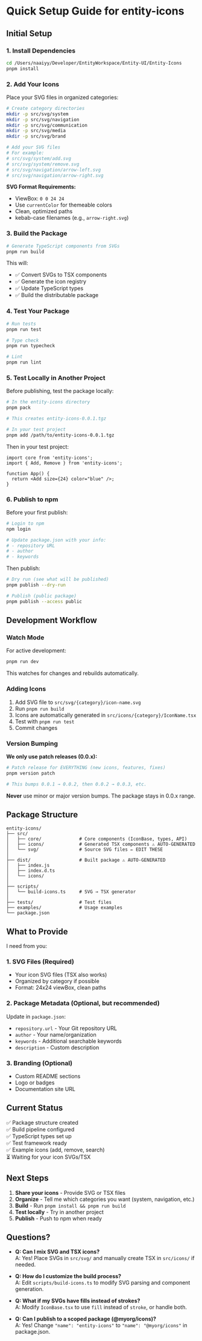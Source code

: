 # Quick Setup Guide for entity-icons

## Initial Setup

### 1. Install Dependencies

```bash
cd /Users/naaiyy/Developer/EntityWorkspace/Entity-UI/Entity-Icons
pnpm install
```

### 2. Add Your Icons

Place your SVG files in organized categories:

```bash
# Create category directories
mkdir -p src/svg/system
mkdir -p src/svg/navigation
mkdir -p src/svg/communication
mkdir -p src/svg/media
mkdir -p src/svg/brand

# Add your SVG files
# For example:
# src/svg/system/add.svg
# src/svg/system/remove.svg
# src/svg/navigation/arrow-left.svg
# src/svg/navigation/arrow-right.svg
```

**SVG Format Requirements:**
- ViewBox: `0 0 24 24`
- Use `currentColor` for themeable colors
- Clean, optimized paths
- kebab-case filenames (e.g., `arrow-right.svg`)

### 3. Build the Package

```bash
# Generate TypeScript components from SVGs
pnpm run build
```

This will:
- ✅ Convert SVGs to TSX components
- ✅ Generate the icon registry
- ✅ Update TypeScript types
- ✅ Build the distributable package

### 4. Test Your Package

```bash
# Run tests
pnpm run test

# Type check
pnpm run typecheck

# Lint
pnpm run lint
```

### 5. Test Locally in Another Project

Before publishing, test the package locally:

```bash
# In the entity-icons directory
pnpm pack

# This creates entity-icons-0.0.1.tgz

# In your test project
pnpm add /path/to/entity-icons-0.0.1.tgz
```

Then in your test project:

```tsx
import core from 'entity-icons';
import { Add, Remove } from 'entity-icons';

function App() {
  return <Add size={24} color="blue" />;
}
```

### 6. Publish to npm

Before your first publish:

```bash
# Login to npm
npm login

# Update package.json with your info:
# - repository URL
# - author
# - keywords
```

Then publish:

```bash
# Dry run (see what will be published)
pnpm publish --dry-run

# Publish (public package)
pnpm publish --access public
```

## Development Workflow

### Watch Mode

For active development:

```bash
pnpm run dev
```

This watches for changes and rebuilds automatically.

### Adding Icons

1. Add SVG file to `src/svg/{category}/icon-name.svg`
2. Run `pnpm run build`
3. Icons are automatically generated in `src/icons/{category}/IconName.tsx`
4. Test with `pnpm run test`
5. Commit changes

### Version Bumping

**We only use patch releases (0.0.x):**

```bash
# Patch release for EVERYTHING (new icons, features, fixes)
pnpm version patch

# This bumps 0.0.1 → 0.0.2, then 0.0.2 → 0.0.3, etc.
```

**Never** use minor or major version bumps. The package stays in 0.0.x range.

## Package Structure

```
entity-icons/
├── src/
│   ├── core/              # Core components (IconBase, types, API)
│   ├── icons/             # Generated TSX components ⚠️ AUTO-GENERATED
│   └── svg/               # Source SVG files ✏️ EDIT THESE
│
├── dist/                  # Built package ⚠️ AUTO-GENERATED
│   ├── index.js
│   ├── index.d.ts
│   └── icons/
│
├── scripts/
│   └── build-icons.ts     # SVG → TSX generator
│
├── tests/                 # Test files
├── examples/              # Usage examples
└── package.json
```

## What to Provide

I need from you:

### 1. **SVG Files** (Required)
- Your icon SVG files (TSX also works)
- Organized by category if possible
- Format: 24x24 viewBox, clean paths

### 2. **Package Metadata** (Optional, but recommended)
Update in `package.json`:
- `repository.url` - Your Git repository URL
- `author` - Your name/organization
- `keywords` - Additional searchable keywords
- `description` - Custom description

### 3. **Branding** (Optional)
- Custom README sections
- Logo or badges
- Documentation site URL

## Current Status

✅ Package structure created  
✅ Build pipeline configured  
✅ TypeScript types set up  
✅ Test framework ready  
✅ Example icons (add, remove, search)  
⏳ Waiting for your icon SVGs/TSX  

## Next Steps

1. **Share your icons** - Provide SVG or TSX files
2. **Organize** - Tell me which categories you want (system, navigation, etc.)
3. **Build** - Run `pnpm install && pnpm run build`
4. **Test locally** - Try in another project
5. **Publish** - Push to npm when ready

## Questions?

- **Q: Can I mix SVG and TSX icons?**  
  A: Yes! Place SVGs in `src/svg/` and manually create TSX in `src/icons/` if needed.

- **Q: How do I customize the build process?**  
  A: Edit `scripts/build-icons.ts` to modify SVG parsing and component generation.

- **Q: What if my SVGs have fills instead of strokes?**  
  A: Modify `IconBase.tsx` to use `fill` instead of `stroke`, or handle both.

- **Q: Can I publish to a scoped package (@myorg/icons)?**  
  A: Yes! Change `"name": "entity-icons"` to `"name": "@myorg/icons"` in package.json.

